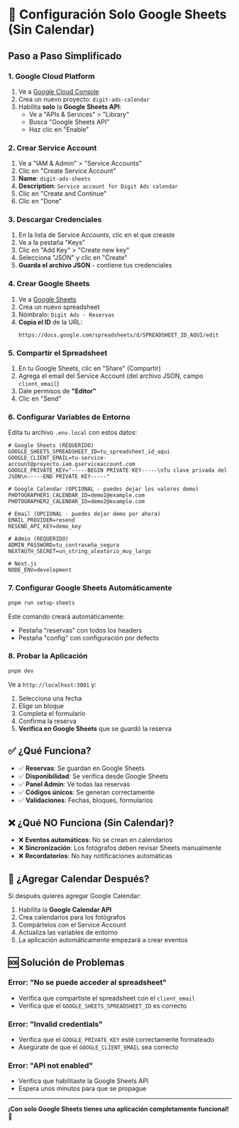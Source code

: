# 🚀 Configuración Solo Google Sheets (Sin Calendar)

## Paso a Paso Simplificado

### 1. **Google Cloud Platform**

1. Ve a [Google Cloud Console](https://console.cloud.google.com/)
2. Crea un nuevo proyecto: `digit-ads-calendar`
3. Habilita **solo** la **Google Sheets API**:
   - Ve a "APIs & Services" > "Library"
   - Busca "Google Sheets API"
   - Haz clic en "Enable"

### 2. **Crear Service Account**

1. Ve a "IAM & Admin" > "Service Accounts"
2. Clic en "Create Service Account"
3. **Name**: `digit-ads-sheets`
4. **Description**: `Service account for Digit Ads calendar`
5. Clic en "Create and Continue"
6. Clic en "Done"

### 3. **Descargar Credenciales**

1. En la lista de Service Accounts, clic en el que creaste
2. Ve a la pestaña "Keys"
3. Clic en "Add Key" > "Create new key"
4. Selecciona "JSON" y clic en "Create"
5. **Guarda el archivo JSON** - contiene tus credenciales

### 4. **Crear Google Sheets**

1. Ve a [Google Sheets](https://sheets.google.com/)
2. Crea un nuevo spreadsheet
3. Nómbralo: `Digit Ads - Reservas`
4. **Copia el ID** de la URL:
   ```
   https://docs.google.com/spreadsheets/d/SPREADSHEET_ID_AQUI/edit
   ```

### 5. **Compartir el Spreadsheet**

1. En tu Google Sheets, clic en "Share" (Compartir)
2. Agrega el email del Service Account (del archivo JSON, campo `client_email`)
3. Dale permisos de **"Editor"**
4. Clic en "Send"

### 6. **Configurar Variables de Entorno**

Edita tu archivo `.env.local` con estos datos:

```env
# Google Sheets (REQUERIDO)
GOOGLE_SHEETS_SPREADSHEET_ID=tu_spreadsheet_id_aqui
GOOGLE_CLIENT_EMAIL=tu-service-account@proyecto.iam.gserviceaccount.com
GOOGLE_PRIVATE_KEY="-----BEGIN PRIVATE KEY-----\nTu clave privada del JSON\n-----END PRIVATE KEY-----"

# Google Calendar (OPCIONAL - puedes dejar los valores demo)
PHOTOGRAPHER1_CALENDAR_ID=demo1@example.com
PHOTOGRAPHER2_CALENDAR_ID=demo2@example.com

# Email (OPCIONAL - puedes dejar demo por ahora)
EMAIL_PROVIDER=resend
RESEND_API_KEY=demo_key

# Admin (REQUERIDO)
ADMIN_PASSWORD=tu_contraseña_segura
NEXTAUTH_SECRET=un_string_aleatorio_muy_largo

# Next.js
NODE_ENV=development
```

### 7. **Configurar Google Sheets Automáticamente**

```bash
pnpm run setup-sheets
```

Este comando creará automáticamente:
- Pestaña "reservas" con todos los headers
- Pestaña "config" con configuración por defecto

### 8. **Probar la Aplicación**

```bash
pnpm dev
```

Ve a `http://localhost:3001` y:
1. Selecciona una fecha
2. Elige un bloque
3. Completa el formulario
4. Confirma la reserva
5. **Verifica en Google Sheets** que se guardó la reserva

## ✅ ¿Qué Funciona?

- ✅ **Reservas**: Se guardan en Google Sheets
- ✅ **Disponibilidad**: Se verifica desde Google Sheets
- ✅ **Panel Admin**: Ve todas las reservas
- ✅ **Códigos únicos**: Se generan correctamente
- ✅ **Validaciones**: Fechas, bloques, formularios

## ❌ ¿Qué NO Funciona (Sin Calendar)?

- ❌ **Eventos automáticos**: No se crean en calendarios
- ❌ **Sincronización**: Los fotógrafos deben revisar Sheets manualmente
- ❌ **Recordatorios**: No hay notificaciones automáticas

## 🔄 ¿Agregar Calendar Después?

Si después quieres agregar Google Calendar:

1. Habilita la **Google Calendar API**
2. Crea calendarios para los fotógrafos
3. Compártelos con el Service Account
4. Actualiza las variables de entorno
5. La aplicación automáticamente empezará a crear eventos

## 🆘 Solución de Problemas

### Error: "No se puede acceder al spreadsheet"
- Verifica que compartiste el spreadsheet con el `client_email`
- Verifica que el `GOOGLE_SHEETS_SPREADSHEET_ID` es correcto

### Error: "Invalid credentials"
- Verifica que el `GOOGLE_PRIVATE_KEY` esté correctamente formateado
- Asegúrate de que el `GOOGLE_CLIENT_EMAIL` sea correcto

### Error: "API not enabled"
- Verifica que habilitaste la Google Sheets API
- Espera unos minutos para que se propague

---

**¡Con solo Google Sheets tienes una aplicación completamente funcional!** 🎉
